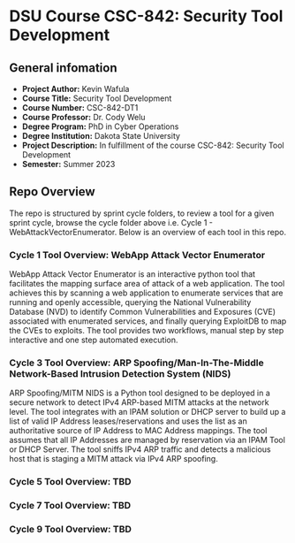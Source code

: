 # DSU Course CSC-842: Security Tool Development

## General infomation
- **Project Author:**  Kevin Wafula
- **Course Title:** Security Tool Development
- **Course Number:** CSC-842-DT1
- **Course Professor:** Dr. Cody Welu
- **Degree Program:** PhD in Cyber Operations
- **Degree Institution:** Dakota State University  
- **Project Description:** In fulfillment of the course CSC-842: Security Tool Development
- **Semester:** Summer 2023

## Repo Overview
The repo is structured by sprint cycle folders, to review a tool for a given sprint cycle, browse the cycle folder above i.e. Cycle 1 - WebAttackVectorEnumerator. Below is an overview of each tool in this repo.

### Cycle 1 Tool Overview:  WebApp Attack Vector Enumerator
WebApp Attack Vector Enumerator is an interactive python tool that facilitates the mapping surface area of attack of a web application. The tool achieves this by scanning a web application to enumerate services that are running and openly accessible, querying the National Vulnerability Database (NVD) to identify Common Vulnerabilities and Exposures (CVE) associated with enumerated services, and finally querying ExploitDB to map the CVEs to exploits. The tool provides two workflows, manual step by step interactive and one step automated execution.

### Cycle 3 Tool Overview: ARP Spoofing/Man-In-The-Middle Network-Based Intrusion Detection System (NIDS) 
ARP Spoofing/MITM NIDS is a Python tool designed to be deployed in a secure network to detect IPv4 ARP-based MITM attacks at the network level. The tool integrates with an IPAM solution or DHCP server to build up a list of valid IP Address leases/reservations and uses the list as an authoritative source of IP Address to MAC Address mappings. The tool assumes that all IP Addresses are managed by reservation via an IPAM Tool or DHCP Server. The tool sniffs IPv4 ARP traffic and detects a malicious host that is staging a MITM attack via IPv4 ARP spoofing.

### Cycle 5 Tool Overview: TBD


### Cycle 7 Tool Overview: TBD


### Cycle 9 Tool Overview: TBD
